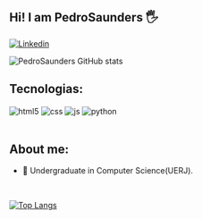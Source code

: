 ## Hi! I am PedroSaunders 🖐️

[![Linkedin](https://img.shields.io/badge/LinkedIn-0077B5?style=for-the-badge&logo=linkedin&logoColor=white)](https://www.linkedin.com/in/pedro-henrique-bezerra-de-melo-saunders-76921a20a)



![PedroSaunders GitHub stats](https://github-readme-stats.vercel.app/api?username=PedroSaunders&show_icons=true&theme=dracula&count_private=true)

## Tecnologias:

<div style="display: inline_block">
  <img align="center" alt="html5" src="https://img.shields.io/badge/HTML5-E34F26?style=for-the-badge&logo=html5&logoColor=white" />
  <img align="center" alt="css" src="https://img.shields.io/badge/CSS3-1572B6?style=for-the-badge&logo=css3&logoColor=white" />
  <img align="center" alt="js" src="https://img.shields.io/badge/JavaScript-F7DF1E?style=for-the-badge&logo=javascript&logoColor=black" />
  <img align="center" alt="python" src="https://img.shields.io/badge/Python-14354C?style=for-the-badge&logo=python&logoColor=white" />
</div><br/>

## About me:

* 💼 Undergraduate in Computer Science(UERJ).



<br/>


[![Top Langs](https://github-readme-stats.vercel.app/api/top-langs/?username=PedroSaunders&layout=compact)](https://github.com/PedroSaunders/github-readme-stats)
